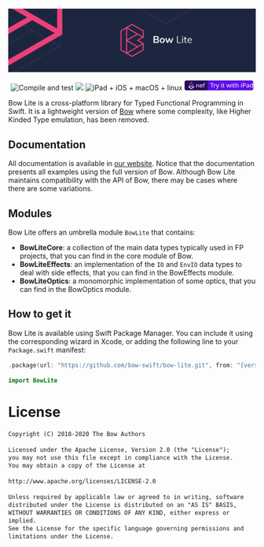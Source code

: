 ![Bow Lite](assets/bow-lite-banner.png)

<p align="center">
<img src="https://github.com/bow-swift/bow-lite/workflows/Compile%20and%20test/badge.svg" alt="Compile and test" />
<img src="https://img.shields.io/badge/Swift-5.2-orange.svg" />
<img src="https://img.shields.io/badge/platforms-ipad%2Bios%2Bmac%2Blinux-brightgreen" alt="iPad + iOS + macOS + linux" />
<a href="https://badge.bow-swift.io/recipe?name=bow-lite&description=Bow%20Lite%20is%20a%20cross-platform%20library%20for%20Typed%20Functional%20Programming%20in%20Swift&url=https://github.com/bow-swift/bow-lite&owner=bow-swift&avatar=https://avatars3.githubusercontent.com/u/44965417?v=4&branch=main"><img src="https://raw.githubusercontent.com/bow-swift/bow-art/master/badges/nef-playgrounds-badge.svg" alt="bow-lite Playground" style="height:20px"></a>
</>

Bow Lite is a cross-platform library for Typed Functional Programming in Swift. It is a lightweight version of [Bow](https://github.com/bow-swift/bow) where some complexity, like Higher Kinded Type emulation, has been removed.

## Documentation

All documentation is available in [our website](https://bow-swift.io/). Notice that the documentation presents all examples using the full version of Bow. Although Bow Lite maintains compatibility with the API of Bow, there may be cases where there are some variations.

## Modules

Bow Lite offers an umbrella module `BowLite` that contains:

- **BowLiteCore**: a collection of the main data types typically used in FP projects, that you can find in the core module of Bow.
- **BowLiteEffects**: an implementation of the `IO` and `EnvIO` data types to deal with side effects, that you can find in the BowEffects module.
- **BowLiteOptics**: a monomorphic implementation of some optics, that you can find in the BowOptics module.

## How to get it

Bow Lite is available using Swift Package Manager. You can include it using the corresponding wizard in Xcode, or adding the following line to your `Package.swift` manifest:

```swift
.package(url: "https://github.com/bow-swift/bow-lite.git", from: "{version}")
```

```swift
import BowLite
```

# License

    Copyright (C) 2018-2020 The Bow Authors

    Licensed under the Apache License, Version 2.0 (the "License");
    you may not use this file except in compliance with the License.
    You may obtain a copy of the License at

    http://www.apache.org/licenses/LICENSE-2.0

    Unless required by applicable law or agreed to in writing, software
    distributed under the License is distributed on an "AS IS" BASIS,
    WITHOUT WARRANTIES OR CONDITIONS OF ANY KIND, either express or implied.
    See the License for the specific language governing permissions and
    limitations under the License.
